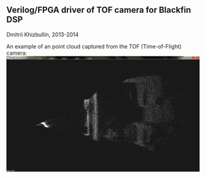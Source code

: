 ## Verilog/FPGA driver of TOF camera for Blackfin DSP ##

Dmitrii Khizbullin, 2013-2014

An example of an point cloud captured from the TOF (Time-of-Flight) camera:
![TOF point cloud](assets/dist_pc_polar.png)

